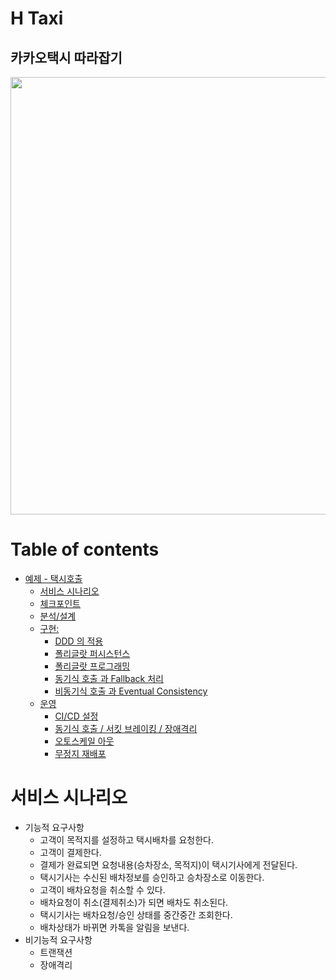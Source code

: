 H Taxi
============
카카오택시 따라잡기
---------------
<img src = "https://t1.kakaocdn.net/kakaomobility/company_website/contents/v2/10-taxi-sub-4.jpg" width = "700">

# Table of contents
- [예제 - 택시호출](#---)
  - [서비스 시나리오](#서비스-시나리오)
  - [체크포인트](#체크포인트)
  - [분석/설계](#분석설계)
  - [구현:](#구현-)
    - [DDD 의 적용](#ddd-의-적용)
    - [폴리글랏 퍼시스턴스](#폴리글랏-퍼시스턴스)
    - [폴리글랏 프로그래밍](#폴리글랏-프로그래밍)
    - [동기식 호출 과 Fallback 처리](#동기식-호출-과-Fallback-처리)
    - [비동기식 호출 과 Eventual Consistency](#비동기식-호출-과-Eventual-Consistency)
  - [운영](#운영)
    - [CI/CD 설정](#cicd설정)
    - [동기식 호출 / 서킷 브레이킹 / 장애격리](#동기식-호출-서킷-브레이킹-장애격리)
    - [오토스케일 아웃](#오토스케일-아웃)
    - [무정지 재배포](#무정지-재배포)

# 서비스 시나리오
- 기능적 요구사항
    + 고객이 목적지를 설정하고 택시배차를 요청한다.
    + 고객이 결제한다.
    + 결제가 완료되면 요청내용(승차장소, 목적지)이 택시기사에게 전달된다.
    + 택시기사는 수신된 배차정보를 승인하고 승차장소로 이동한다.
    + 고객이 배차요청을 취소할 수 있다.
    + 배차요청이 취소(결제취소)가 되면 배차도 취소된다.
    + 택시기사는 배차요청/승인 상태를 중간중간 조회한다.
    + 배차상태가 바뀌면 카톡을 알림을 보낸다.
- 비기능적 요구사항
    + 트랜잭션
    + 장애격리
